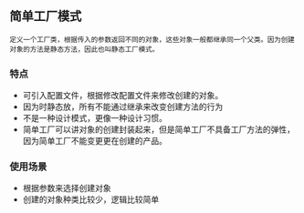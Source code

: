 ## 简单工厂模式
    定义一个工厂类，根据传入的参数返回不同的对象，这些对象一般都继承同一个父类。因为创建对象的方法是静态方法，因此也叫静态工厂模式。

### 特点
* 可引入配置文件，根据修改配置文件来修改创建的对象。
* 因为时静态放，所有不能通过继承来改变创建方法的行为
* 不是一种设计模式，更像一种设计习惯。
* 简单工厂可以讲对象的创建封装起来，但是简单工厂不具备工厂方法的弹性，因为简单工厂不能变更更在创建的产品。

### 使用场景
* 根据参数来选择创建对象
* 创建的对象种类比较少，逻辑比较简单
